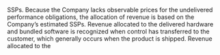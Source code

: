 SSPs. Because the Company lacks observable prices for the undelivered performance obligations, the allocation of revenue is
based  on  the  Company’s  estimated  SSPs.  Revenue  allocated  to  the  delivered  hardware  and  bundled  software  is  recognized
when  control  has  transferred  to  the  customer,  which  generally  occurs  when  the  product  is  shipped.  Revenue  allocated  to  the
